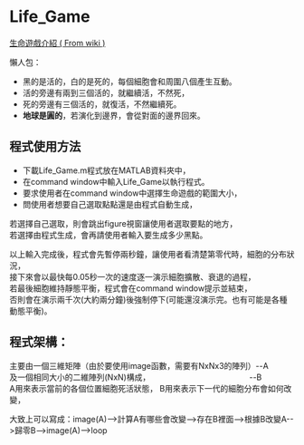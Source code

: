 # Life_Game  
[生命遊戲介紹 ( From wiki )](https://zh.wikipedia.org/wiki/%E5%BA%B7%E5%A8%81%E7%94%9F%E5%91%BD%E6%B8%B8%E6%88%8F)

懶人包：
* 黑的是活的，白的是死的，每個細胞會和周圍八個產生互動。 
* 活的旁邊有兩到三個活的，就繼續活，不然死，
* 死的旁邊有三個活的，就復活，不然繼續死。
* **地球是圓的**，若演化到邊界，會從對面的邊界回來。

## 程式使用方法
* 下載Life_Game.m程式放在MATLAB資料夾中，
* 在command window中輸入Life_Game以執行程式。
* 要求使用者在command window中選擇生命遊戲的範圍大小，
* 問使用者想要自己選取點點還是由程式自動生成，  

若選擇自己選取，則會跳出figure視窗讓使用者選取要點的地方，  
若選擇由程式生成，會再請使用者輸入要生成多少黑點。  
  
以上輸入完成後，程式會先暫停兩秒鐘，讓使用者看清楚第零代時，細胞的分布狀況，  
接下來會以最快每0.05秒一次的速度逐一演示細胞擴散、衰退的過程，  
若最後細胞維持靜態平衡，程式會在command window提示並結束，  
否則會在演示兩千次(大約兩分鐘)後強制停下(可能還沒演示完。也有可能是各種動態平衡)。  

## 程式架構：
主要由一個三維矩陣（由於要使用image函數，需要有NxNx3的陣列）--A  
及一個相同大小的二維陣列(NxN)構成，　　　　　　　　　　　　　--B  
A用來表示當前的各個位置細胞死活狀態，
B用來表示下一代的細胞分布會如何改變，  

大致上可以寫成：image(A)-->計算A有哪些會改變-->存在B裡面-->根據B改變A-->歸零B-->image(A)-->loop
